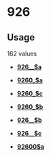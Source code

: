 # 926

## Usage

162 values

-   **[926\_\_$a](../../tags/926/926__a-1.md)**  

-   **[9260\_$a](../../tags/926/9260_a-2.md)**  

-   **[9260\_$c](../../tags/926/9260_c-3.md)**  

-   **[9260\_$b](../../tags/926/9260_b-4.md)**  

-   **[926\_\_$b](../../tags/926/926__b-5.md)**  

-   **[926\_\_$c](../../tags/926/926__c-6.md)**  

-   **[92600$a](../../tags/926/92600a-7.md)**  


